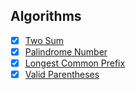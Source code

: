 ## Algorithms

- [x] [Two Sum](https://github.com/rdvnabay/LeetCode/blob/master/Algorithms/Solutions/Easy/TwoSum.cs)
- [x] [Palindrome Number](https://github.com/rdvnabay/LeetCode/blob/master/Algorithms/Solutions/Easy/PalindromeNumber.cs) 
- [x] [Longest Common Prefix](https://github.com/rdvnabay/LeetCode/blob/master/Algorithms/Solutions/Easy/LongestCommonPrefix.cs) 
- [x] [Valid Parentheses](https://github.com/rdvnabay/LeetCode/blob/master/Algorithms/Solutions/Easy/ValidParentheses.cs) 